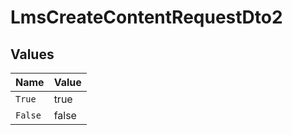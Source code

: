 # LmsCreateContentRequestDto2


## Values

| Name    | Value   |
| ------- | ------- |
| `True`  | true    |
| `False` | false   |